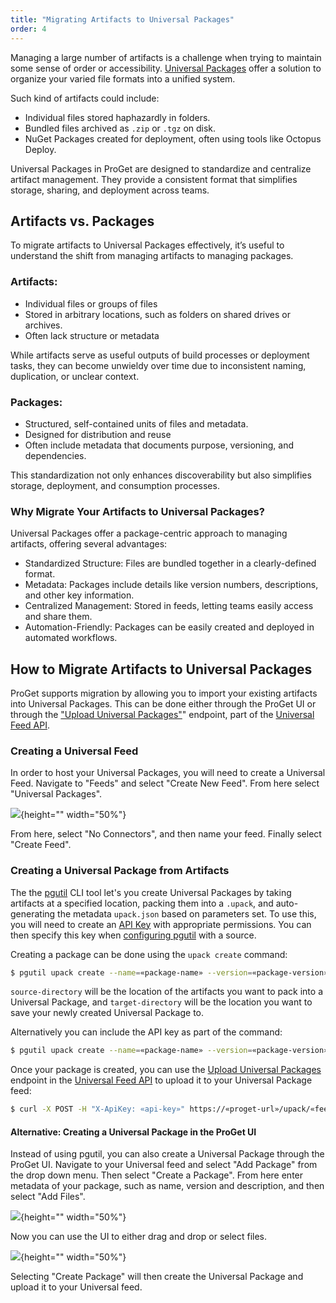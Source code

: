 ```yaml
---
title: "Migrating Artifacts to Universal Packages"
order: 4
---
```


Managing a large number of artifacts is a challenge when trying to maintain some sense of order or accessibility. [Universal Packages](/docs/proget/feeds/universal/universal-packages) offer a solution to organize your varied file formats into a unified system.

Such kind of artifacts could include:
* Individual files stored haphazardly in folders.
* Bundled files archived as `.zip` or `.tgz` on disk.
* NuGet Packages created for deployment, often using tools like Octopus Deploy.

Universal Packages in ProGet are designed to standardize and centralize artifact management. They provide a consistent format that simplifies storage, sharing, and deployment across teams.

## Artifacts vs. Packages

To migrate artifacts to Universal Packages effectively, it’s useful to understand the shift from managing artifacts to managing packages.

### Artifacts:

* Individual files or groups of files
* Stored in arbitrary locations, such as folders on shared drives or archives. 
* Often lack structure or metadata

While artifacts serve as useful outputs of build processes or deployment tasks, they can become unwieldy over time due to inconsistent naming, duplication, or unclear context.

### Packages:

* Structured, self-contained units of files and metadata. 
* Designed for distribution and reuse
* Often include metadata that documents purpose, versioning, and dependencies. 

This standardization not only enhances discoverability but also simplifies storage, deployment, and consumption processes.

### Why Migrate Your Artifacts to Universal Packages?

Universal Packages offer a package-centric approach to managing artifacts, offering several advantages:

* Standardized Structure: Files are bundled together in a clearly-defined format.
* Metadata: Packages include details like version numbers, descriptions, and other key information.
* Centralized Management: Stored in feeds, letting teams easily access and share them.
* Automation-Friendly: Packages can be easily created and deployed in automated workflows.

## How to Migrate Artifacts to Universal Packages

ProGet supports migration by allowing you to import your existing artifacts into Universal Packages. This can be done either through the ProGet UI or through the ["Upload Universal Packages"](/docs/proget/api/universal-feed/upload)" endpoint, part of the [Universal Feed API](/docs/proget/api/universal-feed).

### Creating a Universal Feed

In order to host your Universal Packages, you will need to create a Universal Feed. Navigate to "Feeds" and select "Create New Feed". From here select "Universal Packages".

![](/resources/docs/proget-upack-createfeed.png){height="" width="50%"}

From here, select "No Connectors", and then name your feed. Finally select "Create Feed".

### Creating a Universal Package from Artifacts

The the [pgutil](https://docs.inedo.com/docs/proget/api/pgutil) CLI tool let's you create Universal Packages by taking artifacts at a specified location, packing them into a `.upack`, and auto-generating the metadata `upack.json` based on parameters set. To use this, you will need to create an [API Key](/docs/proget/api/apikeys) with appropriate permissions. You can then specify this key when [configuring pgutil](/docs/proget/api/pgutil#sources) with a source.

Creating a package can be done using the `upack create` command:

```bash
$ pgutil upack create --name=«package-name» --version=«package-version» --source-directory=«artifact-location» --target-directory=«target-directory»
```
`source-directory` will be the location of the artifacts you want to pack into a Universal Package, and `target-directory` will be the location you want to save your newly created Universal Package to.

Alternatively you can include the API key as part of the command:

```bash
$ pgutil upack create --name=«package-name» --version=«package-version» --source-directory=«artifact-location» --target-directory=«target-directory» --api-key=«api-key»
```

Once your package is created, you can use the [Upload Universal Packages](/docs/proget/api/universal-feed/upload) endpoint in the [Universal Feed API](/docs/proget/api/universal-feed) to upload it to your Universal Package feed:

```bash
$ curl -X POST -H "X-ApiKey: «api-key»" https://«proget-url»/upack/«feed-name»/upload --upload-file «universal-package»
```

#### Alternative: Creating a Universal Package in the ProGet UI

Instead of using pgutil, you can also create a Universal Package through the ProGet UI. Navigate to your Universal feed and select "Add Package" from the drop down menu. Then select "Create a Package". From here enter metadata of your package, such as name, version and description, and then select "Add Files".

![](/resources/docs/proget-upack-createpackage-metadata.png){height="" width="50%"}

Now you can use the UI to either drag and drop or select files. 

![](/resources/docs/proget-upack-createpackage.png){height="" width="50%"}

Selecting "Create Package" will then create the Universal Package and upload it to your Universal feed.